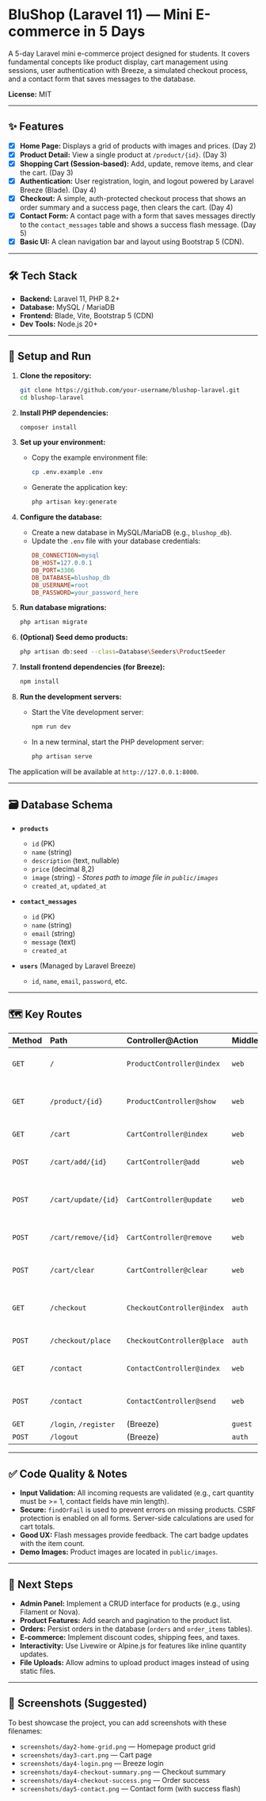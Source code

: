 # BluShop (Laravel 11) — Mini E-commerce in 5 Days

A 5-day Laravel mini e-commerce project designed for students. It covers fundamental concepts like product display, cart management using sessions, user authentication with Breeze, a simulated checkout process, and a contact form that saves messages to the database.

**License:** MIT

---

## ✨ Features

-   [x] **Home Page:** Displays a grid of products with images and prices. (Day 2)
-   [x] **Product Detail:** View a single product at `/product/{id}`. (Day 3)
-   [x] **Shopping Cart (Session-based):** Add, update, remove items, and clear the cart. (Day 3)
-   [x] **Authentication:** User registration, login, and logout powered by Laravel Breeze (Blade). (Day 4)
-   [x] **Checkout:** A simple, auth-protected checkout process that shows an order summary and a success page, then clears the cart. (Day 4)
-   [x] **Contact Form:** A contact page with a form that saves messages directly to the `contact_messages` table and shows a success flash message. (Day 5)
-   [x] **Basic UI:** A clean navigation bar and layout using Bootstrap 5 (CDN).

---

## 🛠️ Tech Stack

-   **Backend:** Laravel 11, PHP 8.2+
-   **Database:** MySQL / MariaDB
-   **Frontend:** Blade, Vite, Bootstrap 5 (CDN)
-   **Dev Tools:** Node.js 20+

---

## 🚀 Setup and Run

1.  **Clone the repository:**
    ```bash
    git clone https://github.com/your-username/blushop-laravel.git
    cd blushop-laravel
    ```

2.  **Install PHP dependencies:**
    ```bash
    composer install
    ```

3.  **Set up your environment:**
    -   Copy the example environment file:
        ```bash
        cp .env.example .env
        ```
    -   Generate the application key:
        ```bash
        php artisan key:generate
        ```

4.  **Configure the database:**
    -   Create a new database in MySQL/MariaDB (e.g., `blushop_db`).
    -   Update the `.env` file with your database credentials:
        ```ini
        DB_CONNECTION=mysql
        DB_HOST=127.0.0.1
        DB_PORT=3306
        DB_DATABASE=blushop_db
        DB_USERNAME=root
        DB_PASSWORD=your_password_here
        ```

5.  **Run database migrations:**
    ```bash
    php artisan migrate
    ```

6.  **(Optional) Seed demo products:**
    ```bash
    php artisan db:seed --class=Database\Seeders\ProductSeeder
    ```

7.  **Install frontend dependencies (for Breeze):**
    ```bash
    npm install
    ```

8.  **Run the development servers:**
    -   Start the Vite development server:
        ```bash
        npm run dev
        ```
    -   In a new terminal, start the PHP development server:
        ```bash
        php artisan serve
        ```

The application will be available at `http://127.0.0.1:8000`.

---

## 🗃️ Database Schema

-   **`products`**
    -   `id` (PK)
    -   `name` (string)
    -   `description` (text, nullable)
    -   `price` (decimal 8,2)
    -   `image` (string) - *Stores path to image file in `public/images`*
    -   `created_at`, `updated_at`

-   **`contact_messages`**
    -   `id` (PK)
    -   `name` (string)
    -   `email` (string)
    -   `message` (text)
    -   `created_at`

-   **`users`** (Managed by Laravel Breeze)
    -   `id`, `name`, `email`, `password`, etc.

---

## 🗺️ Key Routes

| Method | Path                  | Controller@Action         | Middleware | Description                       |
| :----- | :-------------------- | :------------------------ | :--------- | :-------------------------------- |
| `GET`  | `/`                   | `ProductController@index` | `web`      | Show product list (Home)          |
| `GET`  | `/product/{id}`       | `ProductController@show`  | `web`      | Show single product detail        |
| `GET`  | `/cart`               | `CartController@index`    | `web`      | Show cart page                    |
| `POST` | `/cart/add/{id}`      | `CartController@add`      | `web`      | Add product to cart               |
| `POST` | `/cart/update/{id}`   | `CartController@update`   | `web`      | Update product quantity in cart   |
| `POST` | `/cart/remove/{id}`   | `CartController@remove`   | `web`      | Remove product from cart          |
| `POST` | `/cart/clear`         | `CartController@clear`    | `web`      | Clear all items from cart         |
| `GET`  | `/checkout`           | `CheckoutController@index`| `auth`     | Show checkout summary page        |
| `POST` | `/checkout/place`     | `CheckoutController@place`| `auth`     | "Place" the order                 |
| `GET`  | `/contact`            | `ContactController@index` | `web`      | Show contact form                 |
| `POST` | `/contact`            | `ContactController@send`  | `web`      | Submit contact message            |
| `GET`  | `/login`, `/register` | (Breeze)                  | `guest`    | Auth pages                        |
| `POST` | `/logout`             | (Breeze)                  | `auth`     | Logout user                       |

---

## ✅ Code Quality & Notes

-   **Input Validation:** All incoming requests are validated (e.g., cart quantity must be >= 1, contact fields have min length).
-   **Secure:** `findOrFail` is used to prevent errors on missing products. CSRF protection is enabled on all forms. Server-side calculations are used for cart totals.
-   **Good UX:** Flash messages provide feedback. The cart badge updates with the item count.
-   **Demo Images:** Product images are located in `public/images`.

---

## 🔮 Next Steps

-   **Admin Panel:** Implement a CRUD interface for products (e.g., using Filament or Nova).
-   **Product Features:** Add search and pagination to the product list.
-   **Orders:** Persist orders in the database (`orders` and `order_items` tables).
-   **E-commerce:** Implement discount codes, shipping fees, and taxes.
-   **Interactivity:** Use Livewire or Alpine.js for features like inline quantity updates.
-   **File Uploads:** Allow admins to upload product images instead of using static files.

---

## 📸 Screenshots (Suggested)

To best showcase the project, you can add screenshots with these filenames:

-   `screenshots/day2-home-grid.png` — Homepage product grid
-   `screenshots/day3-cart.png` — Cart page
-   `screenshots/day4-login.png` — Breeze login
-   `screenshots/day4-checkout-summary.png` — Checkout summary
-   `screenshots/day4-checkout-success.png` — Order success
-   `screenshots/day5-contact.png` — Contact form (with success flash)